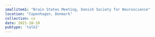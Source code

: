 ```yaml
---
smallitem1: "Brain States Meeting, Danish Society for Neuroscience"
location: "Copenhagen, Denmark"
collection: cv
date: 2021-10-10
pubtype: 'talk2'
---
```

